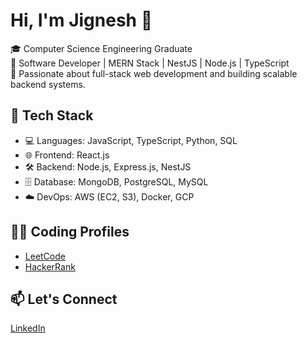 # Hi, I'm Jignesh 👋

🎓 Computer Science Engineering Graduate  
💼 Software Developer | MERN Stack | NestJS | Node.js | TypeScript  
🚀 Passionate about full-stack web development and building scalable backend systems.

## 🔧 Tech Stack
- 💻 Languages: JavaScript, TypeScript, Python, SQL
- 🌐 Frontend: React.js
- 🛠️ Backend: Node.js, Express.js, NestJS
- 🗄️ Database: MongoDB, PostgreSQL, MySQL
- ☁️ DevOps: AWS (EC2, S3), Docker, GCP

## 👨‍💻 Coding Profiles
- [LeetCode](https://leetcode.com/u/jags30/)
- [HackerRank](https://www.hackerrank.com/profile/jigneshgurav11)

## 📫 Let's Connect
[LinkedIn](https://www.linkedin.com/in/jigneshgurav/)
